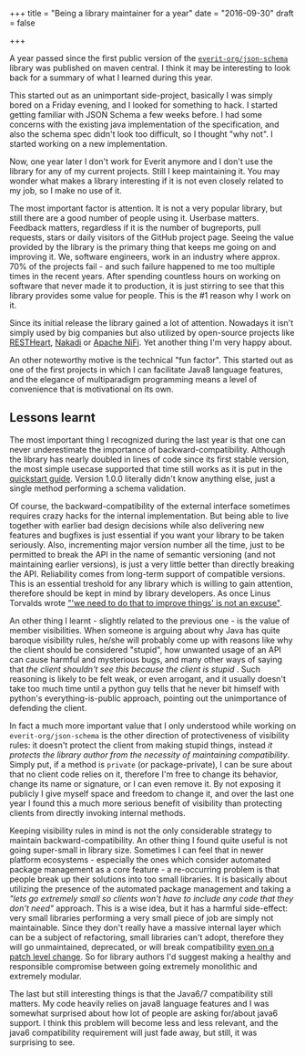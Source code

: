 +++
title = "Being a library maintainer for a year"
date = "2016-09-30"
draft = false

+++

A year passed since the first public version of the [`everit-org/json-schema`](http://github.com/everit-org/json-schema) library was published on maven central. I think it may be interesting to look back for a summary of what I learned during this year.

This started out as an unimportant side-project, basically I was simply bored on a Friday evening, and I looked for something to hack.
I started getting familiar with JSON Schema a few weeks before. I had some concerns with the existing java implementation of the specification, and
also the schema spec didn't look too difficult, so I thought "why not". I started working on a new implementation.


Now, one year later I don't work for Everit anymore and I don't use the library for any of my current projects. Still I keep maintaining it. You may wonder what makes a library interesting if it is not even closely related to my job, so I make no use of it.

The most important factor is attention. It is not a very popular library, but still there are a good number of people using it. Userbase matters. Feedback matters, regardless if it is the number of bugreports, pull requests, stars or daily visitors of the GitHub project page. Seeing the value provided by the library is the primary thing that keeps me going on and improving it. We, software engineers, work in an industry where approx. 70% of the projects fail - and such failure happened to me too multiple times in the recent years. After spending countless hours on working on software that never made it to production, it is just stirring to see that this library provides some value for people. This is the #1 reason why I work on it.

Since its initial release the library gained a lot of attention. Nowadays it isn't simply used by big companies but also utilized by open-source projects like [RESTHeart](https://github.com/SoftInstigate/restheart), [Nakadi](https://github.com/zalando/nakadi) or [Apache NiFi](https://github.com/apache/nifi). Yet another thing I'm very happy about.

An other noteworthy motive is the technical "fun factor". This started out as one of the first projects in which I can facilitate Java8 language features, and the elegance of multiparadigm programming means a level of convenience that is motivational on its own.

## Lessons learnt

The most important thing I recognized during the last year is that one can never underestimate the importance of backward-compatibility. Although the library has nearly doubled in lines of code since its first stable version, the most simple usecase supported that time still works as it is put in the [quickstart guide](https://github.com/everit-org/json-schema#quickstart). Version 1.0.0 literally didn't know anything else, just a single method performing a schema validation.

Of course, the backward-compatibility of the external interface sometimes requires crazy hacks for the internal implementation. But being able to live together with earlier bad design decisions while also delivering new features and bugfixes is just essential if you want your library to be taken seriously. Also, incrementing major version number all the time, just to be permitted to break the API in the name of semantic versioning (and not maintaining earlier versions), is just a very little better than directly breaking the API. Reliability comes from long-term support of compatible versions. This is an essential treshold for any library which is willing to gain attention, therefore should be kept in mind by library developers. As once Linus Torvalds wrote ["'we need to do that to improve things' is not an excuse"](https://plus.google.com/115250422803614415116/posts/hMT5kW8LKJk).

An other thing I learnt - slightly related to the previous one - is the value of member visibilities. When someone is arguing about why Java has quite baroque visibility rules, he/she will probably come up with reasons like why the client should be considered "stupid", how unwanted usage of an API can cause harmful and mysterious bugs, and many other ways of saying that _the client shouldn't see this because the client is stupid_ . Such reasoning is likely to be felt weak, or even arrogant, and it usually doesn't take too much time until a python guy tells that he never bit himself with python's everything-is-public approach, pointing out the unimportance of defending the client.

In fact a much more important value that I only understood while working on `everit-org/json-schema` is the other direction of protectiveness of visibility rules: it doesn't protect the client from making stupid things, instead *it protects the library author from the necessity of maintaining compatibility*. Simply put, if a method is `private` (or package-private), I can be sure about that no client code relies on it, therefore I'm free to change its behavior, change its name or signature, or I can even remove it. By not exposing it publicly I give myself space and freedom to change it, and over the last one year I found this a much more serious benefit of visibility than protecting clients from directly invoking internal methods.

Keeping visibility rules in mind is not the only considerable strategy to maintain backward-compatibility. An other thing I found quite useful is not going super-small in library size. Sometimes I can feel that in newer platform ecosystems - especially the ones which consider automated package management as a core feature - a re-occurring problem is that people break up their solutions into too small libraries. It is basically about utilizing the presence of the automated package management and taking a _"lets go extremely small so clients won't have to include any code that they don't need"_ approach. This is a wise idea, but it has a harmful side-effect: very small libraries performing a very small piece of job are simply not maintainable. Since they don't really have a massive internal layer which can be a subject of refactoring, small libraries can't adopt, therefore they will go unmaintained, deprecated, or will break compatibility [even on a patch level change](https://medium.com/@wob/the-sad-state-of-web-development-1603a861d29f#.c4yplz2xj). So for library authors I'd suggest making a healthy and responsible compromise between going extremely monolithic and extremely modular.

The last but still interesting things is that the Java6/7 compatibility still matters. My code heavily relies on java8 language features and I was somewhat surprised about how lot of people are asking for/about java6 support. I think this problem will become less and less relevant, and the java6 compatibility requirement will just fade away, but still, it was surprising to see.

